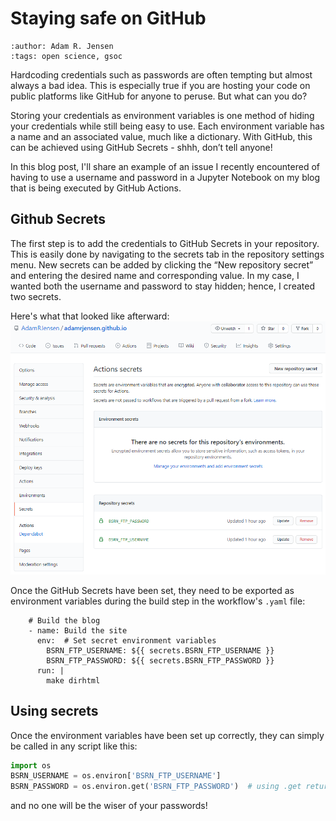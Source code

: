 # Staying safe on GitHub
```{post} 2021-08-02
:author: Adam R. Jensen
:tags: open science, gsoc
```

Hardcoding credentials such as passwords are often tempting but almost always a bad idea. This is especially true if you are hosting your code on public platforms like GitHub for anyone to peruse. But what can you do?

Storing your credentials as environment variables is one method of hiding your credentials while still being easy to use. Each environment variable has a name and an associated value, much like a dictionary. With GitHub, this can be achieved using GitHub Secrets - shhh, don’t tell anyone!

In this blog post, I'll share an example of an issue I recently encountered of having to use a username and password in a Jupyter Notebook on my blog that is being executed by GitHub Actions.

## Github Secrets
The first step is to add the credentials to GitHub Secrets in your repository. This is easily done by navigating to the secrets tab in the repository settings menu. New secrets can be added by clicking the “New repository secret” and entering the desired name and corresponding value. In my case, I wanted both the username and password to stay hidden; hence, I created two secrets.

Here's what that looked like afterward:
![github secrets example](/images/github_secrets.png)

Once the GitHub Secrets have been set, they need to be exported as environment variables during the build step in the workflow's `.yaml` file:

```
    # Build the blog
    - name: Build the site
      env:  # Set secret environment variables
        BSRN_FTP_USERNAME: ${{ secrets.BSRN_FTP_USERNAME }}
        BSRN_FTP_PASSWORD: ${{ secrets.BSRN_FTP_PASSWORD }}
      run: |
        make dirhtml
```

## Using secrets
Once the environment variables have been set up correctly, they can simply be called in any script like this:

```python
import os
BSRN_USERNAME = os.environ['BSRN_FTP_USERNAME']
BSRN_PASSWORD = os.environ.get('BSRN_FTP_PASSWORD')  # using .get returns None if the variable is not available
```
and no one will be the wiser of your passwords!
